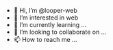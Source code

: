 - 👋 Hi, I’m @looper-web
- 👀 I’m interested in web
- 🌱 I’m currently learning ...
- 💞️ I’m looking to collaborate on ...
- 📫 How to reach me ...

<!---
looper-web/looper-web is a ✨ special ✨ repository because its `README.md` (this file) appears on your GitHub profile.
You can click the Preview link to take a look at your changes.
--->

